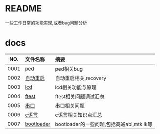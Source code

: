 # README

一些工作日常的功能实现,或者bug问题分析

# docs

NO.|文件名称|摘要
:--:|:--|:--
0001| [ped](docs/0001_ped.md) | ped相关bug
0002| [自动重启](docs/0002_reboot.md) | 自动重启相关,recovery
0003| [lcd](docs/0003_lcd.md) | lcd相关功能与原理
0004| [ftest](docs/0004_ftest.md) | ftest相关问题调试汇总
0005| [串口](docs/0005_uart.md) | 串口相关问题
0006| [c语言](docs/0006_c_language.md) | c语言相关知识点汇总
0007| [bootloader](docs/0007_bootloader.md) | bootloader的一些问题,包括高通abl,mtk lk等
